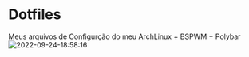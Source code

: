 # Dotfiles
Meus arquivos de Configurção do meu ArchLinux + BSPWM + Polybar
![2022-09-24-18:58:16](https://user-images.githubusercontent.com/75490600/192121513-ec6f55e1-7e6a-4d0f-9a30-d34e7071951b.png)
